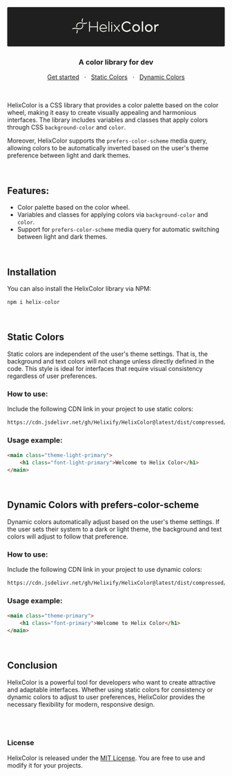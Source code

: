 <img src='./public/doc/cover.png' title='HelixColor' alt='Logo HelixColor' />
<div align="center">
  <h3>A color library for dev</h3>
  	<span>
		<a href="#installation">Get started</a>
		<span>&nbsp;&nbsp;·&nbsp;&nbsp;</span>
		<a href="#static-olors">Static Colors</a>
		<span>&nbsp;&nbsp;·&nbsp;&nbsp;</span>
		<a href="#dynamic-colors-with-prefers-color-scheme">Dynamic Colors</a>
	</span>
</div>

<br/>
<br/>

HelixColor is a CSS library that provides a color palette
based on the color wheel, making it easy to create visually
appealing and harmonious interfaces. The library includes
variables and classes that apply colors through CSS
`background-color` and `color`.

Moreover, HelixColor supports the `prefers-color-scheme`
media query, allowing colors to be automatically inverted
based on the user's theme preference between light and dark
themes.

</br>

## Features:

- Color palette based on the color wheel.
- Variables and classes for applying colors via
  `background-color` and `color`.
- Support for `prefers-color-scheme` media query for
  automatic switching between light and dark themes.

</br>

## Installation

You can also install the HelixColor library via NPM:

```bash
npm i helix-color
```

</br>

## Static Colors

Static colors are independent of the user's theme settings.
That is, the background and text colors will not change
unless directly defined in the code. This style is ideal for
interfaces that require visual consistency regardless of
user preferences.

### How to use:

Include the following CDN link in your project to use static
colors:

```bash
https://cdn.jsdelivr.net/gh/Helixify/HelixColor@latest/dist/compressed/main.css
```

### Usage example:

```html
<main class="theme-light-primary">
	<h1 class="font-light-primary">Welcome to Helix Color</h1>
</main>
```

</br>

## Dynamic Colors with prefers-color-scheme

Dynamic colors automatically adjust based on the user's
theme settings. If the user sets their system to a dark or
light theme, the background and text colors will adjust to
follow that preference.

### How to use:

Include the following CDN link in your project to use
dynamic colors:

```bash
https://cdn.jsdelivr.net/gh/Helixify/HelixColor@latest/dist/compressed/color-scheme.css
```

### Usage example:

```html
<main class="theme-primary">
	<h1 class="font-primary">Welcome to Helix Color</h1>
</main>
```

</br>

## Conclusion

HelixColor is a powerful tool for developers who want to
create attractive and adaptable interfaces. Whether using
static colors for consistency or dynamic colors to adjust to
user preferences, HelixColor provides the necessary
flexibility for modern, responsive design.

</br>
</br>

### License

HelixColor is released under the [MIT License](/license.md).
You are free to use and modify it for your projects.
